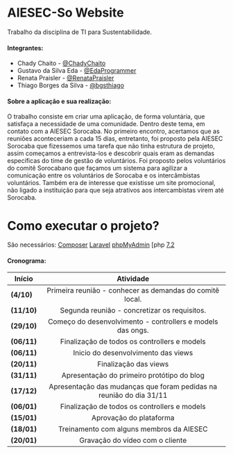 # AIESEC-So Website

Trabalho da disciplina de TI para Sustentabilidade.

#### Integrantes:
- Chady Chaito - [@ChadyChaito](https://github.com/chadychaito)
- Gustavo da Silva Eda - [@EdaProgrammer](https://github.com/EdaProgrammer)
- Renata Praisler - [@RenataPraisler](https://github.com/RenataPraisler)
- Thiago Borges da Silva - [@bgsthiago](https://github.com/bgsthiago)


#### Sobre a aplicação e sua realização:
O trabalho consiste em criar uma aplicação, de forma voluntária, que satisfaça a necessidade de uma comunidade. Dentro deste tema,
em contato com a AIESEC Sorocaba.
No primeiro encontro, acertamos que as reuniões aconteceriam a cada 15 dias, entretanto, foi proposto pela AIESEC Sorocaba que fizessemos uma tarefa que não tinha estrutura de projeto, assim começamos a entrevista-los e descobrir quais eram as demandas específicas do time de gestão de voluntários.
Foi proposto pelos voluntários do comitê Sorocabano que façamos um sistema para agilizar a comunicação entre
os voluntários de Sorocaba e os intercâmbistas voluntários. Também era de interesse que existisse um site promocional, não ligado a instituição para que seja atrativos aos intercambistas virem até Sorocaba.

# Como executar o projeto?
São necessários:
[Composer](https://getcomposer.org/) 
[Laravel](https://laravel.com/)
[phpMyAdmin](https://www.phpmyadmin.net/)
[php [7.2](http://php.net/downloads.php)

#### Cronograma:

|Início |Atividade |
| ----------------------------------|:----------:|
|**(4/10)**|Primeira reunião - conhecer as demandas do comitê local.|
|**(11/10)**|Segunda reunião - concretizar os requisitos.|
|**(29/10)**|Começo do desenvolvimento - controllers e models das ongs.|
|**(06/11)**|Finalização de todos os controllers e models|
|**(06/11)**|Inicio do desenvolvimento das views|
|**(20/11)**|Finalização das views|
|**(31/11)**|Apresentação do primeiro protótipo do blog|
|**(17/12)**|Apresentação das mudanças que foram pedidas na reunião do dia 31/11|
|**(06/01)**|Finalização de todos os controllers e models|
|**(15/01)**|Aprovação do plataforma|
|**(18/01)**|Treinamento com alguns membros da AIESEC|
|**(20/01)**|Gravação do vídeo com o cliente|

